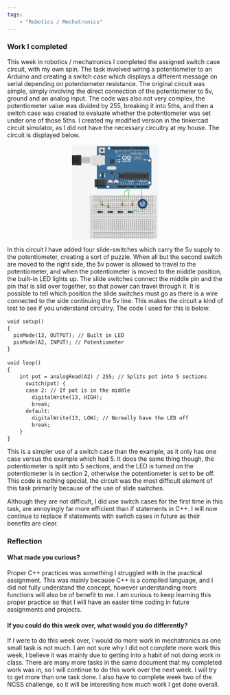 ```yaml
---
tags: 
    - "Robotics / Mechatronics"
---
```

<h3>Work I completed</h3>

This week in robotics / mechatronics I completed the assigned switch case circuit, with my own spin. The task involved wiring a potentiometer to an Arduino and creating a switch case which displays a different message on serial depending on potentiometer resistance. The original circuit was simple, simply involving the direct connection of the potentiometer to 5v, ground and an analog input. The code was also not very complex, the potentiometer value was divided by 255, breaking it into 5ths, and then a switch case was created to evaluate whether the potentiometer was set under one of those 5ths. I created my modified version in the tinkercad circuit simulator, as I did not have the necessary circuitry at my house. The circuit is displayed below.

<img src="/assets/Switch-Cases/Switch-Case-Circuit.png" style='display: block; margin: 0 auto; width: 40%;' alt="Switch Case Circuit">

In this circuit I have added four slide-switches which carry the 5v supply to the potentiometer, creating a sort of puzzle. When all but the second switch are moved to the right side, the 5v power is allowed to travel to the potentiometer, and when the potentiometer is moved to the middle position, the built-in LED lights up. The slide switches connect the middle pin and the pin that is slid over together, so that power can travel through it. It is possible to tell which position the slide switches must go as there is a wire connected to the side continuing the 5v line. This makes the circuit a kind of test to see if you understand circuitry. The code I used for this is below.

<pre><code class="language-c">void setup()
{
  pinMode(13, OUTPUT); // Built in LED
  pinMode(A2, INPUT); // Potentiometer
}

void loop()
{
    int pot = analogRead(A2) / 255; // Splits pot into 5 sections
      switch(pot) {
      case 2: // If pot is in the middle
      	digitalWrite(13, HIGH);
        break;
      default:
        digitalWrite(13, LOW); // Normally have the LED off
        break;
    }
}
</code></pre>

This is a simpler use of a switch case than the example, as it only has one case versus the example which had 5. It does the same thing though, the potentiometer is split into 5 sections, and the LED is turned on the potentiometer is in section 2, otherwise the potentiometer is set to be off. This code is nothing special, the circuit was the most difficult element of this task primarily because of the use of slide switches.

Although they are not difficult, I did use switch cases for the first time in this task, are annoyingly far more efficient than if statements in C++. I will now continue to replace if statements with switch cases in future as their benefits are clear.

<h3>Reflection</h3>

<h4>What made you curious?</h4>

Proper C++ practices was something I struggled with in the practical assignment. This was mainly because C++ is a compiled language, and I did not fully understand the concept, however understanding more functions will also be of benefit to me. I am curious to keep learning this proper practice so that I will have an easier time coding in future assignments and projects.

<h4>If you could do this week over, what would you do differently?</h4>

If I were to do this week over, I would do more work in mechatronics as one small task is not much. I am not sure why I did not complete more work this week, I believe it was mainly due to getting into a habit of not doing work in class. There are many more tasks in the same document that my completed work was in, so I will continue to do this work over the next week. I will try to get more than one task done. I also have to complete week two of the NCSS challenge, so it will be interesting how much work I get done overall.